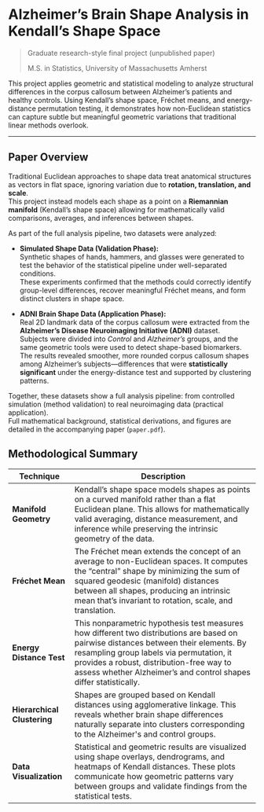 # Alzheimer’s Brain Shape Analysis in Kendall’s Shape Space
> Graduate research-style final project (unpublished paper)
>
> M.S. in Statistics, University of Massachusetts Amherst


This project applies geometric and statistical modeling to analyze structural differences in the corpus callosum between Alzheimer’s patients and healthy controls. Using Kendall’s shape space, Fréchet means, and energy-distance permutation testing, it demonstrates how non-Euclidean statistics can capture subtle but meaningful geometric variations that traditional linear methods overlook.

---

## Paper Overview

Traditional Euclidean approaches to shape data treat anatomical structures as vectors in flat space, ignoring variation due to **rotation, translation, and scale**.  
This project instead models each shape as a point on a **Riemannian manifold** (Kendall’s shape space) allowing for mathematically valid comparisons, averages, and inferences between shapes.

As part of the full analysis pipeline, two datasets were analyzed:

- **Simulated Shape Data (Validation Phase):**  
  Synthetic shapes of hands, hammers, and glasses were generated to test the behavior of the statistical pipeline under well-separated conditions.  
  These experiments confirmed that the methods could correctly identify group-level differences, recover meaningful Fréchet means, and form distinct clusters in shape space.

- **ADNI Brain Shape Data (Application Phase):**  
  Real 2D landmark data of the corpus callosum were extracted from the **Alzheimer’s Disease Neuroimaging Initiative (ADNI)** dataset.  
  Subjects were divided into *Control* and *Alzheimer’s* groups, and the same geometric tools were used to detect shape-based biomarkers.  
  The results revealed smoother, more rounded corpus callosum shapes among Alzheimer’s subjects—differences that were **statistically significant** under the energy-distance test and supported by clustering patterns.

Together, these datasets show a full analysis pipeline: from controlled simulation (method validation) to real neuroimaging data (practical application).  
Full mathematical background, statistical derivations, and figures are detailed in the accompanying paper (`paper.pdf`).


## Methodological Summary

| Technique                   | Description                                                                                                                                                                                                                                                                                     |
| --------------------------- | -------------------------------------------------------------------------------------------------------------------------------------------------------------------------------------------------------------------------------------------------------------------------------------------------- |
| **Manifold Geometry**       | Kendall’s shape space models shapes as points on a curved manifold rather than a flat Euclidean plane. This allows for mathematically valid averaging, distance measurement, and inference while preserving the intrinsic geometry of the data.                                                    |
| **Fréchet Mean**            | The Fréchet mean extends the concept of an average to non-Euclidean spaces. It computes the “central” shape by minimizing the sum of squared geodesic (manifold) distances between all shapes, producing an intrinsic mean that’s invariant to rotation, scale, and translation.                   |
| **Energy Distance Test**    | This nonparametric hypothesis test measures how different two distributions are based on pairwise distances between their elements. By resampling group labels via permutation, it provides a robust, distribution-free way to assess whether Alzheimer’s and control shapes differ statistically. |
| **Hierarchical Clustering** | Shapes are grouped based on Kendall distances using agglomerative linkage. This reveals whether brain shape differences naturally separate into clusters corresponding to the Alzheimer's and control groups.                                                                     |
| **Data Visualization**      | Statistical and geometric results are visualized using shape overlays, dendrograms, and heatmaps of Kendall distances. These plots communicate how geometric patterns vary between groups and validate findings from the statistical tests.                                                        |


